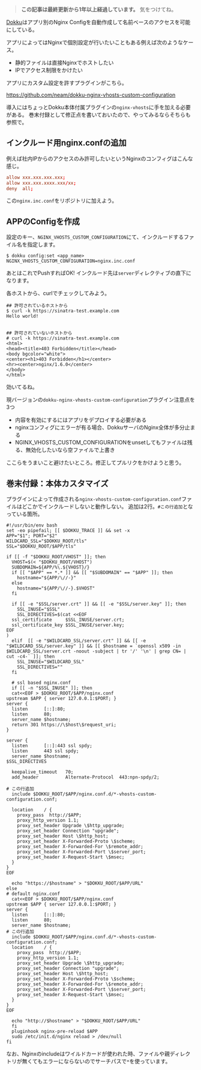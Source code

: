 <!-- too_old -->
> **この記事は最終更新から1年以上経過しています。** 気をつけてね。

[Dokku](https://github.com/progrium/dokku)はアプリ別のNginx Configを自動作成して名前ベースのアクセスを可能にしている。

アプリによってはNginxで個別設定が行いたいこともある例えば次のようなケース。

- 静的ファイルは直接Nginxでホストしたい
- IPでアクセス制限をかけたい

アプリにカスタム設定を許すプラグインがこちら。

https://github.com/neam/dokku-nginx-vhosts-custom-configuration

導入にはちょっとDokku本体付属プラグインの`nginx-vhosts`に手を加える必要がある。
巻末付録として修正点を書いておいたので、やってみるならそちらも参照で。

## インクルード用nginx.confの追加

例えば社内IPからのアクセスのみ許可したいというNginxのコンフィグはこんな感じ。

```nginx:nginx.inc.conf
allow xxx.xxx.xxx.xxx;
allow xxx.xxx.xxxx.xxx/xx;
deny  all;
```

この`nginx.inc.conf`をリポジトリに加えよう。

## APPのConfigを作成

設定のキー、`NGINX_VHOSTS_CUSTOM_CONFIGURATION`にて、インクルードするファイル名を指定します。

```
$ dokku config:set <app_name> NGINX_VHOSTS_CUSTOM_CONFIGURATION=nginx.inc.conf
```

あとはこれでPushすればOK! インクルード先は`server`ディレクティブの直下になります。


各ホストから、curlでチェックしてみよう。

```
## 許可されているホストから
$ curl -k https://sinatra-test.example.com
Hello world!


## 許可されていないホストから
# curl -k https://sinatra-test.example.com
<html>
<head><title>403 Forbidden</title></head>
<body bgcolor="white">
<center><h1>403 Forbidden</h1></center>
<hr><center>nginx/1.6.0</center>
</body>
</html>
````

効いてるね。


現バージョンの`dokku-nginx-vhosts-custom-configuration`プラグイン注意点を3つ
- 内容を有効にするにはアプリをデプロイする必要がある
- nginxコンフィグにエラーが有る場合、DokkuサーバのNginx全体が多分止まる
- NGINX_VHOSTS_CUSTOM_CONFIGURATIONをunsetしてもファイルは残る、無効化したいなら空ファイルで上書き

ここらをうまいこと避けたいところ。修正してプルリクをかけようと思う。


## 巻末付録：本体カスタマイズ

プラグインによって作成される`nginx-vhosts-custom-configuration.conf`ファイルはどこかでインクルードしないと動作しない。
追加は2行。`#この行追加`となっている箇所。

```shell:/var/lib/dokku/plugins/nginx-vhosts/post-deploy
#!/usr/bin/env bash
set -eo pipefail; [[ $DOKKU_TRACE ]] && set -x
APP="$1"; PORT="$2"
WILDCARD_SSL="$DOKKU_ROOT/tls"
SSL="$DOKKU_ROOT/$APP/tls"

if [[ -f "$DOKKU_ROOT/VHOST" ]]; then
  VHOST=$(< "$DOKKU_ROOT/VHOST")
  SUBDOMAIN=${APP/%\.${VHOST}/}
  if [[ "$APP" == *.* ]] && [[ "$SUBDOMAIN" == "$APP" ]]; then
    hostname="${APP/\//-}"
  else
    hostname="${APP/\//-}.$VHOST"
  fi

  if [[ -e "$SSL/server.crt" ]] && [[ -e "$SSL/server.key" ]]; then
    SSL_INUSE="$SSL"
    SSL_DIRECTIVES=$(cat <<EOF
  ssl_certificate     $SSL_INUSE/server.crt;
  ssl_certificate_key $SSL_INUSE/server.key;
EOF
)
  elif  [[ -e "$WILDCARD_SSL/server.crt" ]] && [[ -e "$WILDCARD_SSL/server.key" ]] && [[ $hostname = `openssl x509 -in $WILDCARD_SSL/server.crt -noout -subject | tr '/' '\n' | grep CN= | cut -c4-` ]]; then
    SSL_INUSE="$WILDCARD_SSL"
    SSL_DIRECTIVES=""
  fi

  # ssl based nginx.conf
  if [[ -n "$SSL_INUSE" ]]; then
  cat<<EOF > $DOKKU_ROOT/$APP/nginx.conf
upstream $APP { server 127.0.0.1:$PORT; }
server {
  listen      [::]:80;
  listen      80;
  server_name $hostname;
  return 301 https://\$host\$request_uri;
}

server {
  listen      [::]:443 ssl spdy;
  listen      443 ssl spdy;
  server_name $hostname;
$SSL_DIRECTIVES

  keepalive_timeout   70;
  add_header          Alternate-Protocol  443:npn-spdy/2;

# この行追加
  include $DOKKU_ROOT/$APP/nginx.conf.d/*-vhosts-custom-configuration.conf;

  location    / {
    proxy_pass  http://$APP;
    proxy_http_version 1.1;
    proxy_set_header Upgrade \$http_upgrade;
    proxy_set_header Connection "upgrade";
    proxy_set_header Host \$http_host;
    proxy_set_header X-Forwarded-Proto \$scheme;
    proxy_set_header X-Forwarded-For \$remote_addr;
    proxy_set_header X-Forwarded-Port \$server_port;
    proxy_set_header X-Request-Start \$msec;
  }
}
EOF

  echo "https://$hostname" > "$DOKKU_ROOT/$APP/URL"
else
# default nginx.conf
  cat<<EOF > $DOKKU_ROOT/$APP/nginx.conf
upstream $APP { server 127.0.0.1:$PORT; }
server {
  listen      [::]:80;
  listen      80;
  server_name $hostname;
# この行追加
  include $DOKKU_ROOT/$APP/nginx.conf.d/*-vhosts-custom-configuration.conf;
  location    / {
    proxy_pass  http://$APP;
    proxy_http_version 1.1;
    proxy_set_header Upgrade \$http_upgrade;
    proxy_set_header Connection "upgrade";
    proxy_set_header Host \$http_host;
    proxy_set_header X-Forwarded-Proto \$scheme;
    proxy_set_header X-Forwarded-For \$remote_addr;
    proxy_set_header X-Forwarded-Port \$server_port;
    proxy_set_header X-Request-Start \$msec;
  }
}
EOF

  echo "http://$hostname" > "$DOKKU_ROOT/$APP/URL"
  fi
  pluginhook nginx-pre-reload $APP
  sudo /etc/init.d/nginx reload > /dev/null
fi
```

なお、Nginxのincludeはワイルドカードが使われた時、ファイルや親ディレクトリが無くてもエラーにならないのでサーチパスで`*`を使っています。

